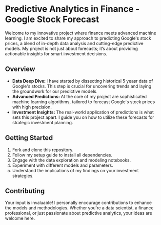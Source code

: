 <h1> <b>Predictive Analytics in Finance - Google Stock Forecast</b></h1>
<p>Welcome to my innovative project where finance meets advanced machine learning. I am excited to share my approach to predicting Google's stock prices, a blend of in-depth data analysis and cutting-edge predictive models. My project is not just about forecasts; it’s about providing actionable insights for smart investment decisions.</p>

<h2><b>Overview</b></h2>
<ul>
<li><b>Data Deep Dive: </b>I have started by dissecting historical 5 yeasr data of Google's stocks. This step is crucial for uncovering trends and laying the groundwork for our predictive models.</li>

<li><b>Advanced Predictions:</b> At the core of my project are sophisticated machine learning algorithms, tailored to forecast Google's stock prices with high precision.</li>

<li><b>Investment Insights:</b> The real-world application of predictions is what sets this project apart. I guide you on how to utilize these forecasts for strategic investment planning.</li>

</ul>

<h2><b>Getting Started</b></h2>
<ol>
<li>Fork and clone this repository.</li>
<li>Follow my setup guide to install all dependencies.</li>
<li>Engage with the data exploration and modeling notebooks.</li>
<li>Experiment with different models and parameters.</li>
<li>Understand the implications of my findings on your investment strategies.</li>
</ol>
<h2><b>Contributing</b></h2>
Your input is invaluable! I personally encourage contributions to enhance the models and methodologies. Whether you're a data scientist, a finance professional, or just passionate about predictive analytics, your ideas are welcome here.
